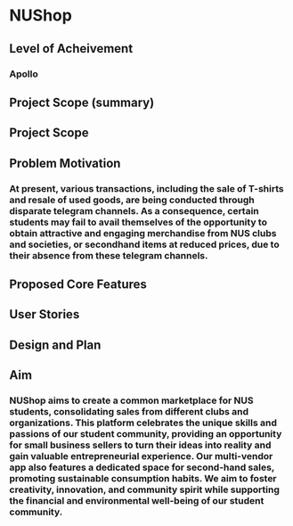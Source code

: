 # NUShop

## Level of Acheivement
### Apollo

## Project Scope (summary)

## Project Scope

## Problem Motivation
### At present, various transactions, including the sale of T-shirts and resale of used goods, are being conducted through disparate telegram channels. As a consequence, certain students may fail to avail themselves of the opportunity to obtain attractive and engaging merchandise from NUS clubs and societies, or secondhand items at reduced prices, due to their absence from these telegram channels.

## Proposed Core Features

## User Stories

## Design and Plan

## Aim
### NUShop aims to create a common marketplace for NUS students, consolidating sales from different clubs and organizations. This platform celebrates the unique skills and passions of our student community, providing an opportunity for small business sellers to turn their ideas into reality and gain valuable entrepreneurial experience. Our multi-vendor app also features a dedicated space for second-hand sales, promoting sustainable consumption habits. We aim to foster creativity, innovation, and community spirit while supporting the financial and environmental well-being of our student community.


